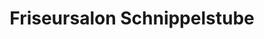 ---
title: "Friseursalon Schnippelstube"
url: /zoellnitz/friseursalon-schnippelstube/
shop: Friseur
---